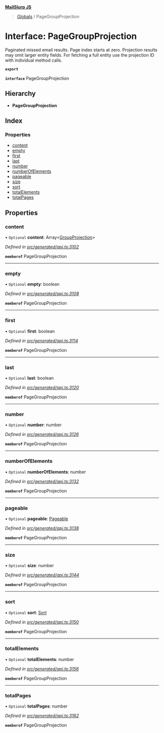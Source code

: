 **[MailSlurp JS](../README.md)**

> [Globals](../README.md) / PageGroupProjection

# Interface: PageGroupProjection

Paginated missed email results. Page index starts at zero. Projection results may omit larger entity fields. For fetching a full entity use the projection ID with individual method calls.

**`export`** 

**`interface`** PageGroupProjection

## Hierarchy

* **PageGroupProjection**

## Index

### Properties

* [content](pagegroupprojection.md#content)
* [empty](pagegroupprojection.md#empty)
* [first](pagegroupprojection.md#first)
* [last](pagegroupprojection.md#last)
* [number](pagegroupprojection.md#number)
* [numberOfElements](pagegroupprojection.md#numberofelements)
* [pageable](pagegroupprojection.md#pageable)
* [size](pagegroupprojection.md#size)
* [sort](pagegroupprojection.md#sort)
* [totalElements](pagegroupprojection.md#totalelements)
* [totalPages](pagegroupprojection.md#totalpages)

## Properties

### content

• `Optional` **content**: Array\<[GroupProjection](groupprojection.md)>

*Defined in [src/generated/api.ts:3102](https://github.com/mailslurp/mailslurp-client/blob/6b679b8/src/generated/api.ts#L3102)*

**`memberof`** PageGroupProjection

___

### empty

• `Optional` **empty**: boolean

*Defined in [src/generated/api.ts:3108](https://github.com/mailslurp/mailslurp-client/blob/6b679b8/src/generated/api.ts#L3108)*

**`memberof`** PageGroupProjection

___

### first

• `Optional` **first**: boolean

*Defined in [src/generated/api.ts:3114](https://github.com/mailslurp/mailslurp-client/blob/6b679b8/src/generated/api.ts#L3114)*

**`memberof`** PageGroupProjection

___

### last

• `Optional` **last**: boolean

*Defined in [src/generated/api.ts:3120](https://github.com/mailslurp/mailslurp-client/blob/6b679b8/src/generated/api.ts#L3120)*

**`memberof`** PageGroupProjection

___

### number

• `Optional` **number**: number

*Defined in [src/generated/api.ts:3126](https://github.com/mailslurp/mailslurp-client/blob/6b679b8/src/generated/api.ts#L3126)*

**`memberof`** PageGroupProjection

___

### numberOfElements

• `Optional` **numberOfElements**: number

*Defined in [src/generated/api.ts:3132](https://github.com/mailslurp/mailslurp-client/blob/6b679b8/src/generated/api.ts#L3132)*

**`memberof`** PageGroupProjection

___

### pageable

• `Optional` **pageable**: [Pageable](pageable.md)

*Defined in [src/generated/api.ts:3138](https://github.com/mailslurp/mailslurp-client/blob/6b679b8/src/generated/api.ts#L3138)*

**`memberof`** PageGroupProjection

___

### size

• `Optional` **size**: number

*Defined in [src/generated/api.ts:3144](https://github.com/mailslurp/mailslurp-client/blob/6b679b8/src/generated/api.ts#L3144)*

**`memberof`** PageGroupProjection

___

### sort

• `Optional` **sort**: [Sort](sort.md)

*Defined in [src/generated/api.ts:3150](https://github.com/mailslurp/mailslurp-client/blob/6b679b8/src/generated/api.ts#L3150)*

**`memberof`** PageGroupProjection

___

### totalElements

• `Optional` **totalElements**: number

*Defined in [src/generated/api.ts:3156](https://github.com/mailslurp/mailslurp-client/blob/6b679b8/src/generated/api.ts#L3156)*

**`memberof`** PageGroupProjection

___

### totalPages

• `Optional` **totalPages**: number

*Defined in [src/generated/api.ts:3162](https://github.com/mailslurp/mailslurp-client/blob/6b679b8/src/generated/api.ts#L3162)*

**`memberof`** PageGroupProjection
